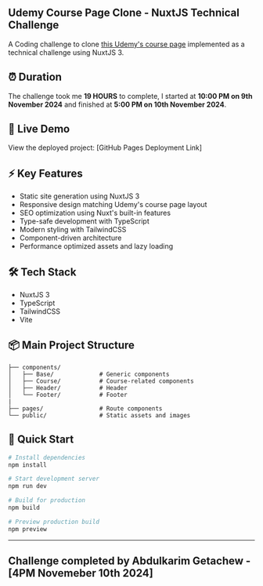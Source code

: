 ## Udemy Course Page Clone - NuxtJS Technical Challenge

A Coding challenge to clone [this Udemy's course page](https://www.udemy.com/course/the-complete-app-design-course-ux-and-ui-design/) implemented as a technical challenge using NuxtJS 3.

## ⏰ Duration

The challenge took me **19 HOURS** to complete, I started at **10:00 PM on 9th November 2024** and finished at **5:00 PM on 10th November 2024**.

## 🚀 Live Demo

View the deployed project: [GitHub Pages Deployment Link]

## ⚡ Key Features

- Static site generation using NuxtJS 3
- Responsive design matching Udemy's course page layout
- SEO optimization using Nuxt's built-in features
- Type-safe development with TypeScript
- Modern styling with TailwindCSS
- Component-driven architecture
- Performance optimized assets and lazy loading

## 🛠️ Tech Stack

- NuxtJS 3
- TypeScript
- TailwindCSS
- Vite

## 📦 Main Project Structure

```
├── components/
│   ├── Base/             # Generic components
│   ├── Course/           # Course-related components
│   ├── Header/           # Header
│   └── Footer/           # Footer
|
├── pages/                # Route components
└── public/               # Static assets and images
```

## 🚀 Quick Start

```bash
# Install dependencies
npm install

# Start development server
npm run dev

# Build for production
npm build

# Preview production build
npm preview
```

---

## **Challenge completed by Abdulkarim Getachew - [4PM Novemeber 10th 2024]**
